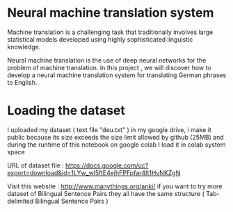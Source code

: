 
# Neural machine translation system
 Machine translation is a challenging task that traditionally involves large statistical models developed using highly sophisticated linguistic knowledge.

 Neural machine translation is the use of deep neural networks for the problem of machine translation.
In this project , we  will discover how to develop a neural machine translation system for translating German phrases to English.

# Loading  the dataset
  I  uploaded  my dataset ( text file "deu.txt" ) in my google drive, i make it public  because its size exceeds the size limit allowed by github (25MB)
and during the runtime of  this notebook on google colab I load it in  colab system space

URL of dataset file :
https://docs.google.com/uc?export=download&id=1LYw_wl5ftE4ejhFPFpfar4lt1HvNKZgN

Visit this website : http://www.manythings.org/anki/ if you want to try more dataset of  Bilingual Sentence Pairs
they all have the same structure ( Tab-delimited Bilingual Sentence Pairs )
